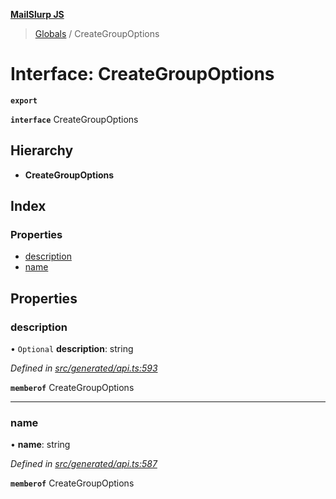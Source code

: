 **[MailSlurp JS](../README.md)**

> [Globals](../README.md) / CreateGroupOptions

# Interface: CreateGroupOptions

**`export`** 

**`interface`** CreateGroupOptions

## Hierarchy

* **CreateGroupOptions**

## Index

### Properties

* [description](creategroupoptions.md#description)
* [name](creategroupoptions.md#name)

## Properties

### description

• `Optional` **description**: string

*Defined in [src/generated/api.ts:593](https://github.com/mailslurp/mailslurp-client/blob/65d1444/src/generated/api.ts#L593)*

**`memberof`** CreateGroupOptions

___

### name

•  **name**: string

*Defined in [src/generated/api.ts:587](https://github.com/mailslurp/mailslurp-client/blob/65d1444/src/generated/api.ts#L587)*

**`memberof`** CreateGroupOptions
